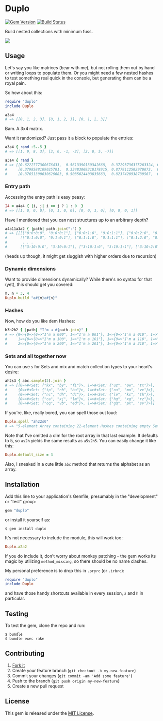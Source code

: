 Duplo
=====

[![Gem Version](https://badge.fury.io/rb/duplo.svg)](https://rubygems.org/gems/duplo)
[![Build Status](https://travis-ci.org/topalovic/duplo.svg?branch=master)](https://travis-ci.org/topalovic/duplo)

Build nested collections with minimum fuss.

![](https://cloud.githubusercontent.com/assets/626128/7554149/0511c2b8-f71d-11e4-9ee1-07b1707920cd.png)


## Usage

Let's say you like matrices (bear with me), but not rolling them out
by hand or writing loops to populate them. Or you might need a few
nested hashes to test something real quick in the console, but
generating them can be a royal pain.

So how about this:

```ruby
require "duplo"
include Duplo

a3a4
# => [[0, 1, 2, 3], [0, 1, 2, 3], [0, 1, 2, 3]]
```

Bam. A 3x4 matrix.

Want it randomized? Just pass it a block to populate the entries:

```ruby
a3a4 { rand -5..5 }
# => [[1, 9, 8, 3], [3, 0, -1, -2], [2, 0, 5, -7]]

a3a4 { rand }
# => [[0.6222777300676433,  0.5613390139342668,  0.37293736375203324, 0.7319666374054961],
#     [0.3798588109025701,  0.33483069318178915, 0.8779112502970073,  0.22476545143154103],
#     [0.37651300630626683, 0.5035024403835663,  0.8237420938739567,  0.7611012983149591]]
```

### Entry path

Accessing the entry path is easy peasy:

```ruby
I4 = a4a4 { |i, j| i == j ? 1 : 0  }
# => [[1, 0, 0, 0], [0, 1, 0, 0], [0, 0, 1, 0], [0, 0, 0, 1]]
```

Have I mentioned that you can nest structures up to an arbitrary
depth?

```ruby
a4a11a3a2 { |path| path.join(":") }
# => [[[["0:0:0:0", "0:0:0:1"], ["0:0:1:0", "0:0:1:1"], ["0:0:2:0", "0:0:2:1"]],
#      [["0:1:0:0", "0:1:0:1"], ["0:1:1:0", "0:1:1:1"], ["0:1:2:0", "0:1:2:1"]],
#       . . .
#      [["3:10:0:0", "3:10:0:1"], ["3:10:1:0", "3:10:1:1"], ["3:10:2:0", "3:10:2:1"]]]]
```

(heads up though, it might get sluggish with higher orders due to
recursion)

### Dynamic dimensions

Want to provide dimensions dynamically? While there's no syntax for
that (yet), this should get you covered:

```ruby
m, n = 3, 4
Duplo.build "a#{m}a#{n}"
```

### Hashes

Now, how do you like dem Hashes:

```ruby
h3h2h2 { |path| "I'm a #{path.join}" }
# => {0=>{0=>{0=>"I'm a 000", 1=>"I'm a 001"}, 1=>{0=>"I'm a 010", 1=>"I'm a 011"}},
#     1=>{0=>{0=>"I'm a 100", 1=>"I'm a 101"}, 1=>{0=>"I'm a 110", 1=>"I'm a 111"}},
#     2=>{0=>{0=>"I'm a 200", 1=>"I'm a 201"}, 1=>{0=>"I'm a 210", 1=>"I'm a 211"}}}
```

### Sets and all together now

You can use `s` for Sets and mix and match collection types to your
heart's desire:

```ruby
ah2s3 { abc.sample(2).join }
# => [{0=>#<Set: {"kx", "by", "fi"}>, 1=>#<Set: {"uz", "ow", "tx"}>},
#     {0=>#<Set: {"tp", "ch", "ba"}>, 1=>#<Set: {"nu", "mn", "ve"}>},
#     {0=>#<Set: {"nc", "dh", "dc"}>, 1=>#<Set: {"le", "ks", "th"}>},
#     {0=>#<Set: {"ca", "xj", "lm"}>, 1=>#<Set: {"hg", "xg", "rz"}>},
#     {0=>#<Set: {"oq", "vb", "ed"}>, 1=>#<Set: {"gq", "px", "sv"}>}]
```

If you're, like, really bored, you can spell those out loud:

```ruby
Duplo.spell "ah22s0"
# => "5-element Array containing 22-element Hashes containing empty Sets"
```

Note that I've omitted a dim for the root array in that last
example. It defaults to 5, so `as2h` yields the same results as
`a5s2h5`. You can easily change it like this:

```ruby
Duplo.default_size = 3
```

Also, I sneaked in a cute little `abc` method that returns the
alphabet as an array.


## Installation

Add this line to your application's Gemfile, presumably in the
"development" or "test" group:

```ruby
gem "duplo"
```

or install it yourself as:

```console
$ gem install duplo
```

It's not necessary to include the module, this will work too:

```ruby
Duplo.a2a2
```

If you do include it, don't worry about monkey patching - the gem
works its magic by utilizing `method_missing`, so there should be no
name clashes.

My personal preference is to drop this in `.pryrc` (or `.irbrc`):


```ruby
require "duplo"
include Duplo
```

and have those handy shortcuts available in every session, `a` and `h`
in particular.


## Testing

To test the gem, clone the repo and run:

```
$ bundle
$ bundle exec rake
```


## Contributing

1. [Fork it](https://github.com/topalovic/duplo/fork)
2. Create your feature branch (`git checkout -b my-new-feature`)
3. Commit your changes (`git commit -am 'Add some feature'`)
4. Push to the branch (`git push origin my-new-feature`)
5. Create a new pull request


## License

This gem is released under the [MIT License](http://www.opensource.org/licenses/MIT).
